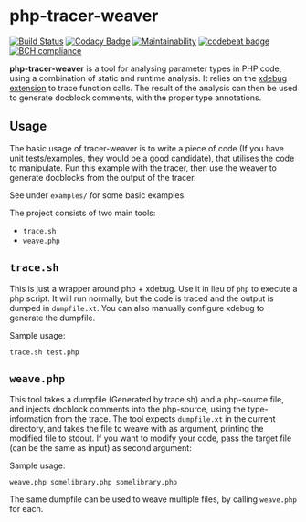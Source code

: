 php-tracer-weaver
===
[![Build Status](https://travis-ci.org/AJenbo/php-tracer-weaver.svg?branch=master)](https://travis-ci.org/AJenbo/php-tracer-weaver)
[![Codacy Badge](https://api.codacy.com/project/badge/Grade/cc2ad72a9e4c47a9bbc84037a29857a8)](https://www.codacy.com/app/AJenbo/php-tracer-weaver?utm_source=github.com&amp;utm_medium=referral&amp;utm_content=AJenbo/php-tracer-weaver&amp;utm_campaign=Badge_Grade)
[![Maintainability](https://api.codeclimate.com/v1/badges/412a2f0203c7ed255bee/maintainability)](https://codeclimate.com/github/AJenbo/php-tracer-weaver/maintainability)
[![codebeat badge](https://codebeat.co/badges/f3b44ddd-5251-4801-bf87-b1bf61a7420f)](https://codebeat.co/projects/github-com-ajenbo-php-tracer-weaver-master)
[![BCH compliance](https://bettercodehub.com/edge/badge/AJenbo/php-tracer-weaver?branch=master)](https://bettercodehub.com/)

**php-tracer-weaver** is a tool for analysing parameter types in PHP code, using a combination of static and runtime analysis. It relies on the [xdebug extension](http://www.xdebug.org/docs/execution_trace) to trace function calls. The result of the analysis can then be used to generate docblock comments, with the proper type annotations.

Usage
---

The basic usage of tracer-weaver is to write a piece of code (If you have unit tests/examples, they would be a good candidate), that utilises the code to manipulate. Run this example with the tracer, then use the weaver to generate docblocks from the output of the tracer.

See under `examples/` for some basic examples.

The project consists of two main tools:

* `trace.sh`
* `weave.php`

`trace.sh`
---

This is just a wrapper around php + xdebug. Use it in lieu of `php` to execute a php script. It will run normally, but the code is traced and the output is dumped in `dumpfile.xt`. You can also manually configure xdebug to generate the dumpfile.

Sample usage:

    trace.sh test.php

`weave.php`
---

This tool takes a dumpfile (Generated by trace.sh) and a php-source file, and injects docblock comments into the php-source, using the type-information from the trace. The tool expects `dumpfile.xt` in the current directory, and takes the file to weave with as argument, printing the modified file to stdout. If you want to modify your code, pass the target file (can be the same as input) as second argument:

Sample usage:

    weave.php somelibrary.php somelibrary.php

The same dumpfile can be used to weave multiple files, by calling `weave.php` for each.
